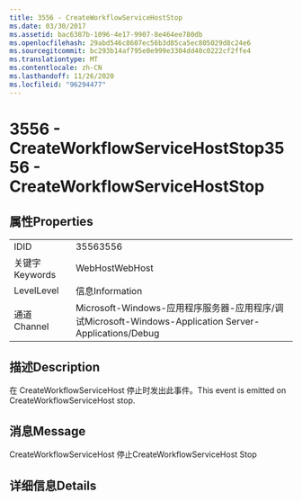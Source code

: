 ```yaml
---
title: 3556 - CreateWorkflowServiceHostStop
ms.date: 03/30/2017
ms.assetid: bac6387b-1096-4e17-9907-8e464ee780db
ms.openlocfilehash: 29abd546c8607ec56b3d85ca5ec805029d8c24e6
ms.sourcegitcommit: bc293b14af795e0e999e3304dd40c0222cf2ffe4
ms.translationtype: MT
ms.contentlocale: zh-CN
ms.lasthandoff: 11/26/2020
ms.locfileid: "96294477"
---
```

# <a name="3556---createworkflowservicehoststop"></a><span data-ttu-id="c89ef-102">3556 - CreateWorkflowServiceHostStop</span><span class="sxs-lookup"><span data-stu-id="c89ef-102">3556 - CreateWorkflowServiceHostStop</span></span>

## <a name="properties"></a><span data-ttu-id="c89ef-103">属性</span><span class="sxs-lookup"><span data-stu-id="c89ef-103">Properties</span></span>  
  
|||  
|-|-|  
|<span data-ttu-id="c89ef-104">ID</span><span class="sxs-lookup"><span data-stu-id="c89ef-104">ID</span></span>|<span data-ttu-id="c89ef-105">3556</span><span class="sxs-lookup"><span data-stu-id="c89ef-105">3556</span></span>|  
|<span data-ttu-id="c89ef-106">关键字</span><span class="sxs-lookup"><span data-stu-id="c89ef-106">Keywords</span></span>|<span data-ttu-id="c89ef-107">WebHost</span><span class="sxs-lookup"><span data-stu-id="c89ef-107">WebHost</span></span>|  
|<span data-ttu-id="c89ef-108">Level</span><span class="sxs-lookup"><span data-stu-id="c89ef-108">Level</span></span>|<span data-ttu-id="c89ef-109">信息</span><span class="sxs-lookup"><span data-stu-id="c89ef-109">Information</span></span>|  
|<span data-ttu-id="c89ef-110">通道</span><span class="sxs-lookup"><span data-stu-id="c89ef-110">Channel</span></span>|<span data-ttu-id="c89ef-111">Microsoft-Windows-应用程序服务器-应用程序/调试</span><span class="sxs-lookup"><span data-stu-id="c89ef-111">Microsoft-Windows-Application Server-Applications/Debug</span></span>|  
  
## <a name="description"></a><span data-ttu-id="c89ef-112">描述</span><span class="sxs-lookup"><span data-stu-id="c89ef-112">Description</span></span>  

 <span data-ttu-id="c89ef-113">在 CreateWorkflowServiceHost 停止时发出此事件。</span><span class="sxs-lookup"><span data-stu-id="c89ef-113">This event is emitted on CreateWorkflowServiceHost stop.</span></span>  
  
## <a name="message"></a><span data-ttu-id="c89ef-114">消息</span><span class="sxs-lookup"><span data-stu-id="c89ef-114">Message</span></span>  

 <span data-ttu-id="c89ef-115">CreateWorkflowServiceHost 停止</span><span class="sxs-lookup"><span data-stu-id="c89ef-115">CreateWorkflowServiceHost Stop</span></span>  
  
## <a name="details"></a><span data-ttu-id="c89ef-116">详细信息</span><span class="sxs-lookup"><span data-stu-id="c89ef-116">Details</span></span>
